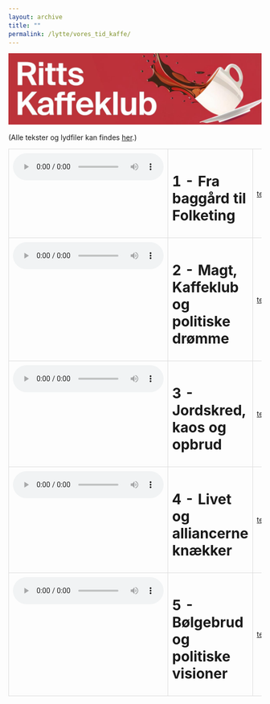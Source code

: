 ```yaml
---
layout: archive
title: ""
permalink: /lytte/vores_tid_kaffe/
---
```


<p align="center"><img src="/images/tid/kaffe.jpg"/></p>

<style>
    table {
        border-collapse: collapse;
        width: 100%;
    }
    th, td {
        border: 1px solid #dddddd;
        padding: 8px;
        text-align: left;
    }
    /* Customize width for specific columns */
    th:nth-child(1), td:nth-child(1) {
        width: 20%; /* First column */
    }
    th:nth-child(2), td:nth-child(2) {
        width: 80%; /* Second column */
    }
</style>

(Alle tekster og lydfiler kan findes [her](https://natmus.dk/vorestid/podcast-ritts-kaffeklub/).)
<table align="center" cellspacing="5" style="text-align: left" width="100%">
<tr>
<td style="vertical-align: top;"> <audio controls src="https://api.spreaker.com/download/episode/52603286/ritts_kaffeklub_episode_1.mp3?dl=true"></audio> </td>
<td><h1> 1 - Fra baggård til Folketing </h1></td>
<td><a href="https://natmus.dk/fileadmin/user_upload/Editor/natmus/Vores_Tid/Transskriptioner/1._Fra_baggrd_til_Folketing.pdf">text</a></td>
</tr>

<tr>
<td style="vertical-align: top;"> <audio controls src="https://api.spreaker.com/download/episode/52613241/ritts_kaffeklub_episode_2.mp3?dl=true"></audio> </td>
<td><h1> 2 - Magt, Kaffeklub og politiske drømme </h1></td>
<td><a href="https://natmus.dk/fileadmin/user_upload/Editor/natmus/Vores_Tid/Transskriptioner/2._Magt__Kaffeklub_og_politiske_drmme.pdf">text</a></td>
</tr>

<tr>
<td style="vertical-align: top;"> <audio controls src="https://api.spreaker.com/download/episode/52625190/ritts_kaffeklub_episode_3.mp3?dl=true"></audio> </td>
<td><h1> 3 - Jordskred, kaos og opbrud </h1></td>
<td><a href="https://natmus.dk/fileadmin/user_upload/Editor/natmus/Vores_Tid/Transskriptioner/3._Jordskred__kaos_og_opbrud.pdf">text</a></td>
</tr>

<tr>
<td style="vertical-align: top;"> <audio controls src="https://api.spreaker.com/download/episode/52679159/ritts_kaffeklub_episode_4final.mp3?dl=true"></audio> </td>
<td><h1> 4 - Livet og alliancerne knækker </h1></td>
<td><a href="https://natmus.dk/fileadmin/user_upload/Editor/natmus/Vores_Tid/Transskriptioner/4._Livet_og_alliancerne_knkker.pdf">text</a></td>
</tr>

<tr>
<td style="vertical-align: top;"> <audio controls src="https://api.spreaker.com/download/episode/52625239/ritts_kaffeklub_episode_5.mp3?dl=true"></audio> </td>
<td><h1> 5 - Bølgebrud og politiske visioner </h1></td>
<td><a href="https://natmus.dk/fileadmin/user_upload/Editor/natmus/Vores_Tid/Transskriptioner/5._Blgebrud_og_politiske_visioner.pdf">text</a></td>
</tr>
</table>